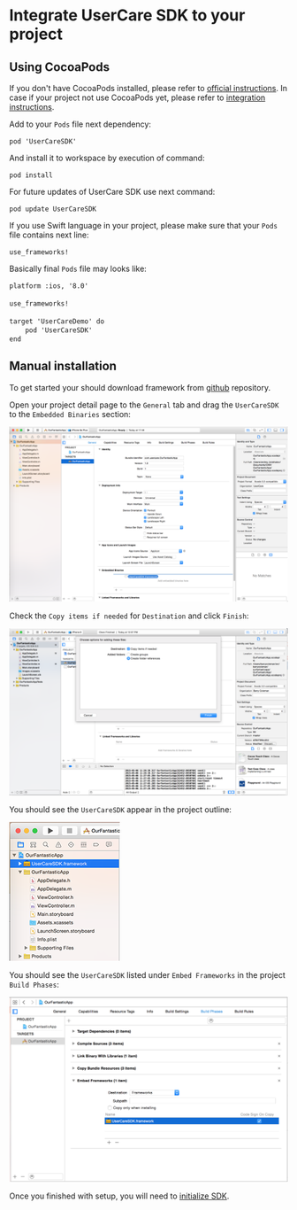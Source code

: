 # Integrate UserCare SDK to your project
## Using CocoaPods

If you don't have CocoaPods installed, please refer to [official instructions](https://guides.cocoapods.org/using/getting-started.html).
In case if your project not use CocoaPods yet, please refer to [integration instructions](https://guides.cocoapods.org/using/using-cocoapods.html).

Add to your `Pods` file next dependency:

	pod 'UserCareSDK'
	
And install it to workspace by execution of command:

	pod install
	
For future updates of UserCare SDK use next command:

	pod update UserCareSDK

If you use Swift language in your project, please make sure that your `Pods` file contains next line:

	use_frameworks!
	
Basically final `Pods` file may looks like:

	platform :ios, '8.0'

	use_frameworks!

	target 'UserCareDemo' do
  		pod 'UserCareSDK'
	end

## Manual installation

To get started your should download framework from [github](https://github.com/usercare/ios-sdk) repository.

Open your project detail page to the `General` tab and drag the `UserCareSDK` to the `Embedded Binaries` section:

![Company name](images/integrate_manual_img_1.png)

Check the `Copy items if needed` for `Destination` and click `Finish`:

![Company name](images/integrate_manual_img_2.png)

You should see the `UserCareSDK` appear in the project outline:

![Company name](images/integrate_manual_img_3.png)

You should see the `UserCareSDK` listed under `Embed Frameworks` in the project `Build Phases`:

![Company name](images/integrate_manual_img_4.png)

Once you finished with setup, you will need to [initialize SDK](initialize.md).